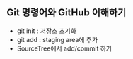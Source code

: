 ## Git 명령어와 GitHub 이해하기
* git init : 저장소 초기화
* git add : staging area에 추가
* SourceTree에서 add/commit 하기